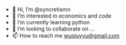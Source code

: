 - 👋 Hi, I’m @syncretismn
- 👀 I’m interested in economics and code
- 🌱 I’m currently learning python
- 💞️ I’m looking to collaborate on ...
- 📫 How to reach me wuqiuyyu@gmail.com

<!---
syncretismn/syncretismn is a ✨ special ✨ repository because its `README.md` (this file) appears on your GitHub profile.
You can click the Preview link to take a look at your changes.
--->
